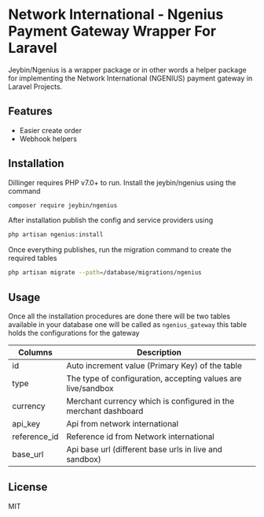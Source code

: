 # Network International - Ngenius Payment Gateway Wrapper For Laravel

Jeybin/Ngenius is a wrapper package or in other words a helper package for implementing the Network International (NGENIUS) payment gateway in Laravel Projects.

## Features

- Easier create order 
- Webhook helpers

## Installation

Dillinger requires PHP v7.0+ to run.
Install the jeybin/ngenius using the command

```sh
composer require jeybin/ngenius
```
After installation publish the config and service providers using
```sh
php artisan ngenius:install
```
Once everything publishes, run the migration command to create the required tables
```sh
php artisan migrate --path=/database/migrations/ngenius
```

## Usage

Once all the installation procedures are done there will be two tables available in your database one will be called as `ngenius_gateway` this table holds the configurations for the gateway

| Columns | Description |
| ------ | ------ |
| id | Auto increment value (Primary Key) of the table |
| type | The type of configuration, accepting values are live/sandbox |
| currency | Merchant currency which is configured in the merchant dashboard |
| api_key | Api from network international |
| reference_id | Reference id from Network international |
| base_url | Api base url (different base urls in live and sandbox)|


## License

MIT
